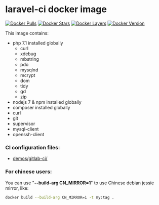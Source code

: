 # laravel-ci docker image

[![Docker Pulls](https://img.shields.io/docker/pulls/dvbhack/laravel-ci.svg)][hub]
[![Docker Stars](https://img.shields.io/docker/stars/dvbhack/laravel-ci.svg)][hub]
[![Docker Layers](https://images.microbadger.com/badges/image/dvbhack/laravel-ci.svg)](https://microbadger.com/images/dvbhack/laravel-ci "Get your own image badge on microbadger.com")
[![Docker Version](https://images.microbadger.com/badges/version/dvbhack/laravel-ci.svg)](https://microbadger.com/images/dvbhack/laravel-ci "Get your own version badge on microbadger.com")

This image contains:

- php 7.1 installed globally
  - curl
  - xdebug
  - mbstring
  - pdo
  - mysqlnd
  - mcrypt
  - dom
  - tidy
  - gd
  - zip
- nodejs 7 & npm installed globally
- composer installed globally
- curl
- git
- supervisor
- mysql-client
- openssh-client

### CI configuration files:

- [demos/gitlab-ci/](https://github.com/krwu/gitlab-ci-laravel/tree/master/demos/gitlab-ci/)

### For chinese users:

You can use "**--build-arg CN_MIRROR=1**" to use Chinese debian jessie mirror, like:

```bash
docker build --build-arg CN_MIRROR=1 -t my:tag .
```

[hub]: https://hub.docker.com/r/phpmyadmin/phpmyadmin/
